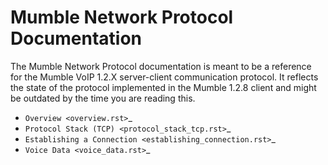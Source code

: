 # Mumble Network Protocol Documentation

The Mumble Network Protocol documentation is meant to be a reference for the
Mumble VoIP 1.2.X server-client communication protocol. It reflects the state of
the protocol implemented in the Mumble 1.2.8 client and might be outdated by the
time you are reading this.

* `Overview <overview.rst>`_
* `Protocol Stack (TCP) <protocol_stack_tcp.rst>`_
* `Establishing a Connection <establishing_connection.rst>`_
* `Voice Data <voice_data.rst>`_
